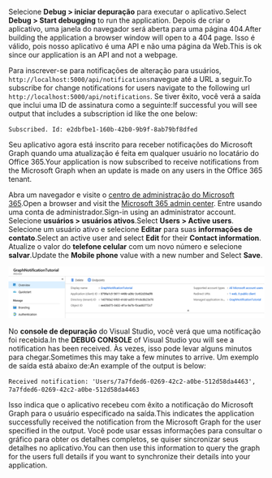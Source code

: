 <!-- markdownlint-disable MD002 MD041 -->

<span data-ttu-id="66cdf-101">Selecione **Debug > iniciar depuração** para executar o aplicativo.</span><span class="sxs-lookup"><span data-stu-id="66cdf-101">Select **Debug > Start debugging** to run the application.</span></span> <span data-ttu-id="66cdf-102">Depois de criar o aplicativo, uma janela do navegador será aberta para uma página 404.</span><span class="sxs-lookup"><span data-stu-id="66cdf-102">After building the application a browser window will open to a 404 page.</span></span> <span data-ttu-id="66cdf-103">Isso é válido, pois nosso aplicativo é uma API e não uma página da Web.</span><span class="sxs-lookup"><span data-stu-id="66cdf-103">This is ok since our application is an API and not a webpage.</span></span>

<span data-ttu-id="66cdf-104">Para inscrever-se para notificações de alteração para usuários, `http://localhost:5000/api/notifications`navegue até a URL a seguir.</span><span class="sxs-lookup"><span data-stu-id="66cdf-104">To subscribe for change notifications for users navigate to the following url `http://localhost:5000/api/notifications`.</span></span> <span data-ttu-id="66cdf-105">Se tiver êxito, você verá a saída que inclui uma ID de assinatura como a seguinte:</span><span class="sxs-lookup"><span data-stu-id="66cdf-105">If successful you will see output that includes a subscription id like the one below:</span></span>

```shell
Subscribed. Id: e2dbfbe1-160b-42b0-9b9f-8ab79bf8dfed
```

<span data-ttu-id="66cdf-106">Seu aplicativo agora está inscrito para receber notificações do Microsoft Graph quando uma atualização é feita em qualquer usuário no locatário do Office 365.</span><span class="sxs-lookup"><span data-stu-id="66cdf-106">Your application is now subscribed to receive notifications from the Microsoft Graph when an update is made on any users in the Office 365 tenant.</span></span>

<span data-ttu-id="66cdf-107">Abra um navegador e visite o [centro de administração do Microsoft 365](https://admin.microsoft.com/AdminPortal).</span><span class="sxs-lookup"><span data-stu-id="66cdf-107">Open a browser and visit the [Microsoft 365 admin center](https://admin.microsoft.com/AdminPortal).</span></span> <span data-ttu-id="66cdf-108">Entre usando uma conta de administrador.</span><span class="sxs-lookup"><span data-stu-id="66cdf-108">Sign-in using an administrator account.</span></span> <span data-ttu-id="66cdf-109">Selecione **usuários > usuários ativos**.</span><span class="sxs-lookup"><span data-stu-id="66cdf-109">Select **Users > Active users**.</span></span> <span data-ttu-id="66cdf-110">Selecione um usuário ativo e selecione **Editar** para suas **informações de contato**.</span><span class="sxs-lookup"><span data-stu-id="66cdf-110">Select an active user and select **Edit** for their **Contact information**.</span></span> <span data-ttu-id="66cdf-111">Atualize o valor do **telefone celular** com um novo número e selecione **salvar**.</span><span class="sxs-lookup"><span data-stu-id="66cdf-111">Update the **Mobile phone** value with a new number and Select **Save**.</span></span>

![Captura de tela dos detalhes do usuário](./images/03.png)

<span data-ttu-id="66cdf-113">No **console de depuração** do Visual Studio, você verá que uma notificação foi recebida.</span><span class="sxs-lookup"><span data-stu-id="66cdf-113">In the **DEBUG CONSOLE** of Visual Studio you will see a notification has been received.</span></span> <span data-ttu-id="66cdf-114">Às vezes, isso pode levar alguns minutos para chegar.</span><span class="sxs-lookup"><span data-stu-id="66cdf-114">Sometimes this may take a few minutes to arrive.</span></span> <span data-ttu-id="66cdf-115">Um exemplo de saída está abaixo de:</span><span class="sxs-lookup"><span data-stu-id="66cdf-115">An example of the output is below:</span></span>

```shell
Received notification: 'Users/7a7fded6-0269-42c2-a0be-512d58da4463', 7a7fded6-0269-42c2-a0be-512d58da4463
```

<span data-ttu-id="66cdf-116">Isso indica que o aplicativo recebeu com êxito a notificação do Microsoft Graph para o usuário especificado na saída.</span><span class="sxs-lookup"><span data-stu-id="66cdf-116">This indicates the application successfully received the notification from the Microsoft Graph for the user specified in the output.</span></span> <span data-ttu-id="66cdf-117">Você pode usar essas informações para consultar o gráfico para obter os detalhes completos, se quiser sincronizar seus detalhes no aplicativo.</span><span class="sxs-lookup"><span data-stu-id="66cdf-117">You can then use this information to query the graph for the users full details if you want to synchronize their details into your application.</span></span>